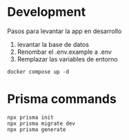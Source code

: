 # Development

Pasos para levantar la app en desarrollo

1. levantar la base de datos
2. Renombar el .env.example a .env
3. Remplazar las variables de entorno

```
docker compose up -d
```

# Prisma commands

```
npx prisma init
npx prisma migrate dev
npx prisma generate
```
